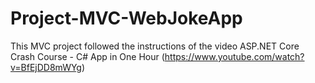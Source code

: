 # Project-MVC-WebJokeApp
This MVC project followed the instructions of the video ASP.NET Core Crash Course - C# App in One Hour (https://www.youtube.com/watch?v=BfEjDD8mWYg)
